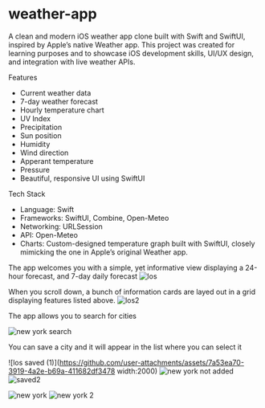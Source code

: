 # weather-app
A clean and modern iOS weather app clone built with Swift and SwiftUI, inspired by Apple’s native Weather app. This project was created for learning purposes and to showcase iOS development skills, UI/UX design, and integration with live weather APIs.

Features

- Current weather data
- 7-day weather forecast
- Hourly temperature chart
- UV Index
- Precipitation
- Sun position
- Humidity
- Wind direction
- Apperant temperature
- Pressure
- Beautiful, responsive UI using SwiftUI


Tech Stack

- Language: Swift
- Frameworks: SwiftUI, Combine, Open-Meteo
- Networking: URLSession
- API: Open-Meteo
- Charts: Custom-designed temperature graph built with SwiftUI, closely mimicking the one in Apple’s original Weather app.

The app welcomes you with a simple, yet informative view displaying a 24-hour forecast, and 7-day daily forecast
![los](https://github.com/user-attachments/assets/4f121ad0-8ad1-47d5-96df-189a4c7e5a39)


When you scroll down, a bunch of information cards are layed out in a grid displaying features listed above.
![los2](https://github.com/user-attachments/assets/dc565be6-aa4a-45fc-841c-539b2b82817e)


The app allows you to search for cities

![new york search](https://github.com/user-attachments/assets/62233d49-949a-43bf-8ee2-dea45aea7622)


You can save a city and it will appear in the list where you can select it

![los saved (1)](https://github.com/user-attachments/assets/7a53ea70-3919-4a2e-b69a-411682df3478 width:2000)
![new york not added](https://github.com/user-attachments/assets/c8014ece-ff6a-4678-b5b2-9108ea49488e)
![saved2](https://github.com/user-attachments/assets/2f4b6c85-40f1-42c8-aa81-15a517df4c1f)

![new york](https://github.com/user-attachments/assets/5335815c-ff42-483d-8166-eeba21661d0b)
![new york 2](https://github.com/user-attachments/assets/77c262a2-fba3-46dc-b038-2a5c9041c981)
